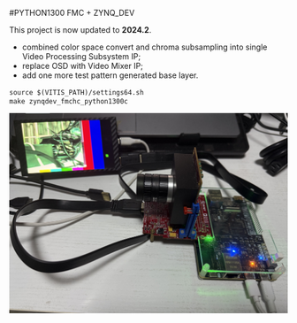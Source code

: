 #PYTHON1300 FMC + ZYNQ_DEV

This project is now updated to **2024.2**.
   * combined color space convert and chroma subsampling into single Video Processing Subsystem IP;
   * replace OSD with Video Mixer IP;
   * add one more test pattern generated base layer.

```shell
source $(VITIS_PATH)/settings64.sh
make zynqdev_fmchc_python1300c
```

<p align="center">
<img title="Onsemi PYTHON1300 FMC + ZYNQ_DEV" src="pictures/zynq_dev_fmchc_python1300c.jpg" alt="Resizable Image" class="resizable-image" width="640"/>
</p>
